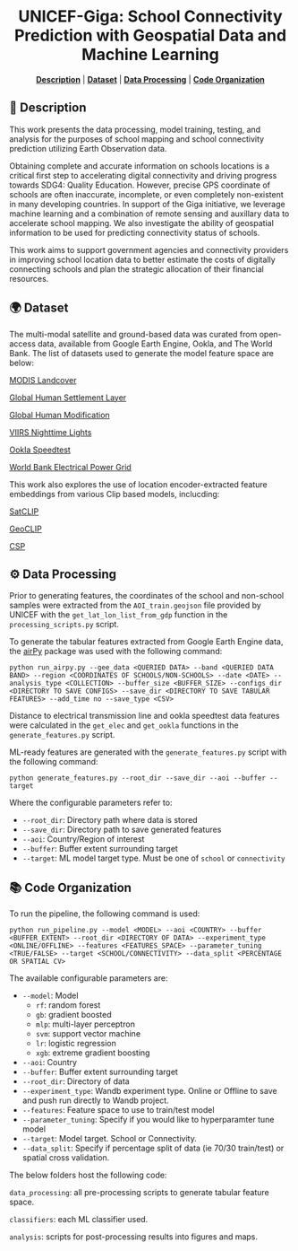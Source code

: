 <div align="center">

# UNICEF-Giga: School Connectivity Prediction with Geospatial Data and Machine Learning

<p>
<b><a href="#-description">Description</a></b>
|
<b><a href="#-dataset">Dataset</a></b>
|
<b><a href="#-data-processing">Data Processing</a></b>
|
<b><a href="#-code-organization">Code Organization</a></b>
</p>

</div>

## 📄 Description
This work presents the data processing, model training, testing, and analysis for the purposes of school mapping and school connectivity prediction utilizing Earth Observation data. 

Obtaining complete and accurate information on schools locations is a critical first step to accelerating digital connectivity and driving progress towards SDG4: Quality Education. However, precise GPS coordinate of schools are often inaccurate, incomplete, or even completely non-existent in many developing countries.  In support of the Giga initiative, we leverage machine learning and a combination of remote sensing and auxillary data to accelerate school mapping. We also investigate the ability of geospatial information to be used for predicting connectivity status of schools.

This work aims to support government agencies and connectivity providers in improving school location data to better estimate the costs of digitally connecting schools and plan the strategic allocation of their financial resources.

<p>

## 🌍 Dataset
The multi-modal satellite and ground-based data was curated from open-access data, available from Google Earth Engine, Ookla, and The World Bank. The list of datasets used to generate the model feature space are below:

[MODIS Landcover](https://developers.google.com/earth-engine/datasets/catalog/MODIS_061_MCD12Q1)

[Global Human Settlement Layer](https://developers.google.com/earth-engine/datasets/catalog/JRC_GHSL_P2023A_GHS_BUILT_C)

[Global Human Modification](https://developers.google.com/earth-engine/datasets/catalog/CSP_HM_GlobalHumanModification)

[VIIRS Nighttime Lights](https://developers.google.com/earth-engine/datasets/catalog/NOAA_VIIRS_DNB_MONTHLY_V1_VCMCFG)

[Ookla Speedtest](https://www.ookla.com/ookla-for-good/open-data)

[World Bank Electrical Power Grid](https://energydata.info/dataset/derived-map-global-electricity-transmission-and-distribution-lines)

This work also explores the use of location encoder-extracted feature embeddings from various Clip based models, inclucding:

[SatCLIP](https://arxiv.org/abs/2311.17179)

[GeoCLIP](https://arxiv.org/abs/2309.16020)

[CSP](https://arxiv.org/abs/2305.01118)

## ⚙️ Data Processing
Prior to generating features, the coordinates of the school and non-school samples were extracted from the `AOI_train.geojson` file provided by UNICEF with the `get_lat_lon_list_from_gdp` function in the `processing_scripts.py` script.

To generate the tabular features extracted from Google Earth Engine data, the [airPy](https://github.com/kelsdoerksen/airPy) package was used with the following command: 
```
python run_airpy.py --gee_data <QUERIED DATA> --band <QUERIED DATA BAND> --region <COORDINATES OF SCHOOLS/NON-SCHOOLS> --date <DATE> --analysis_type <COLLECTION> --buffer_size <BUFFER_SIZE> --configs_dir <DIRECTORY TO SAVE CONFIGS> --save_dir <DIRECTORY TO SAVE TABULAR FEATURES> --add_time no --save_type <CSV>
```

Distance to electrical transmission line and ookla speedtest data features were calculated in the `get_elec` and `get_ookla` functions in the `generate_features.py` script.

ML-ready features are generated with the `generate_features.py` script with the following command:
```
python generate_features.py --root_dir --save_dir --aoi --buffer --target
```
Where the configurable parameters refer to:
* `--root_dir`: Directory path where data is stored
* `--save_dir`: Directory path to save generated features
* `--aoi`: Country/Region of interest
* `--buffer`: Buffer extent surrounding target
* `--target`: ML model target type. Must be one of `school` or `connectivity`

## 📚 Code Organization
To run the pipeline, the following command is used:
```
python run_pipeline.py --model <MODEL> --aoi <COUNTRY> --buffer <BUFFER_EXTENT> --root_dir <DIRECTORY OF DATA> --experiment_type <ONLINE/OFFLINE> --features <FEATURES_SPACE> --parameter_tuning <TRUE/FALSE> --target <SCHOOL/CONNECTIVITY> --data_split <PERCENTAGE OR SPATIAL CV>
```
The available configurable parameters are:
* `--model`: Model
    *   `rf`: random forest
    *   `gb`: gradient boosted
    *   `mlp`: multi-layer perceptron
    *   `svm`: support vector machine
    *   `lr`: logistic regression
    *   `xgb`: extreme gradient boosting
* `--aoi`: Country
* `--buffer`: Buffer extent surrounding target
* `--root_dir`: Directory of data
* `--experiment_type`: Wandb experiment type. Online or Offline to save and push run directly to Wandb project.
* `--features`: Feature space to use to train/test model
* `--parameter_tuning`: Specify if you would like to hyperparamter tune model
* `--target`: Model target. School or Connectivity.
* `--data_split`: Specify if percentage split of data (ie 70/30 train/test) or spatial cross validation.

The below folders host the following code:

`data_processing`: all pre-processing scripts to generate tabular feature space.

`classifiers`: each ML classifier used.

`analysis`: scripts for post-processing results into figures and maps.

